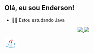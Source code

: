<h2>Olá, eu sou Enderson!</h2>

- 👨‍💻 Estou estudando Java

<div align="center">
  <a href="https://github.com/dersoft">
  <img height="180em" src="https://github-readme-stats.vercel.app/api?username=dersoft&show_icons=true&theme=dark&include_all_commits=true&count_private=true"/>
  <img height="160em" src="https://github-readme-stats.vercel.app/api/top-langs/?username=dersoft&layout=compact&langs_count=7&theme=dark"/>
</div>
  
  <div style="display: inline_block"><br>
  
  <img align="center" alt="dersoft-Java" height="30" width="40" src="https://raw.githubusercontent.com/devicons/devicon/master/icons/java/java-original.svg">

</div>
